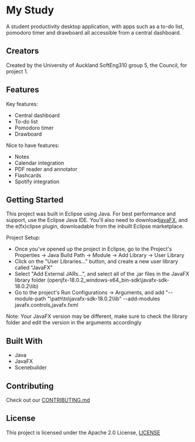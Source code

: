 # My Study
A student productivity desktop application, with apps such as a to-do list, pomodoro timer and drawboard all accessible from a central dashboard.
## Creators
Created by the University of Auckland SoftEng310 group 5, the Council, for project 1. 
## Features
Key features:
- Central dashboard
- To-do list
- Pomodoro timer
- Drawboard  

Nice to have features:
- Notes
- Calendar integration
- PDF reader and annotator
- Flashcards
- Spotify integration 

## Getting Started
This project was built in Eclipse using Java.
For best performance and support, use the Eclipse Java IDE.
You'll also need to download[javaFX](https://openjfx.io/openjfx-docs/), and the e(fx)clipse plugin, downloadable from the inbuilt Eclipse marketplace.

Project Setup:
- Once you've opened up the project in Eclipse, go to the Project's Properties -> Java Build Path -> Module -> Add Library -> User Library
- Click on the "User Libraries..." button, and create a new user library called "JavaFX"
- Select "Add External JARs...", and select all of the .jar files in the JavaFX library folder (openjfx-18.0.2_windows-x64_bin-sdk\javafx-sdk-18.0.2\lib)
- Go to the project's Run Configurations -> Arguments, and add "--module-path "\path\to\javafx-sdk-18.0.2\lib" --add-modules javafx.controls,javafx.fxml

Note: Your JavaFX version may be different, make sure to check the library folder and edit the version in the arguments accordingly

## Built With
-	Java
-	JavaFX
-	Scenebuilder
## Contributing
Check out our [CONTRIBUTING.md](CONTRIBUTING.md)
## License
This project is licensed under the Apache 2.0 License, [LICENSE](LICENSE)
